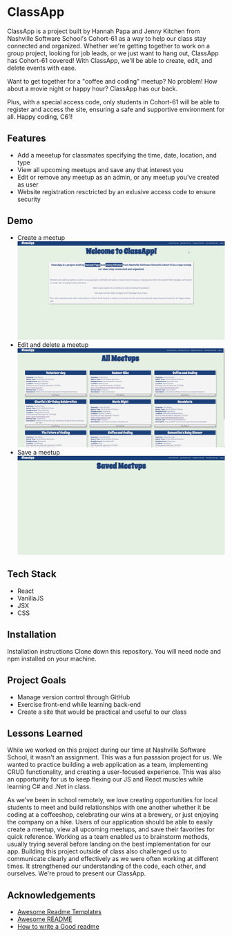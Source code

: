 # ClassApp

ClassApp is a project built by Hannah Papa and Jenny Kitchen from Nashville Software School's Cohort-61 as a way to help our class stay connected and organized.
Whether we're getting together to work on a group project, looking for job leads, or we just want to hang out, ClassApp has Cohort-61 covered! With ClassApp, we'll be able to create, edit, and delete events with ease.

Want to get together for a "coffee and coding" meetup? No problem!
How about a movie night or happy hour? ClassApp has our back.

Plus, with a special access code, only students in Cohort-61 will be able to register and access the site, ensuring a safe and supportive environment for all. Happy coding, C61! 


## Features

- Add a meeetup for classmates specifying the time, date, location, and type
- View all upcoming meetups and save any that interest you
- Edit or remove any meetup as an admin, or any meetup you've created as user
- Website registration resctricted by an exlusive access code to ensure security


## Demo
- Create a meetup
![](https://github.com/jennykayekitchen/ClassApp/blob/main/Add%20a%20meetup.gif)
- Edit and delete a meetup
![](https://github.com/jennykayekitchen/ClassApp/blob/main/Edit%20or%20Delete%20Meetup.gif)
- Save a meetup
![](https://github.com/jennykayekitchen/ClassApp/blob/main/Save%20Meetup.gif)


## Tech Stack

- React
- VanillaJS
- JSX
- CSS


## Installation

Installation instructions
Clone down this repository. You will need node and npm installed on your machine.

## Project Goals

- Manage version control through GitHub
- Exercise front-end while learning back-end
- Create a site that would be practical and useful to our class

## Lessons Learned

While we worked on this project during our time at Nashville Software School, it wasn't an assignment. This was a fun passsion project for us. We wanted to practice building a web application as a team, implementing CRUD functionality, and creating a user-focused experience. This was also an opportunity for us to keep flexing our JS and React muscles while learning C# and .Net in class.

As we've been in school remotely, we love creating opportunities for local students to meet and build relationships with one another whether it be coding at a coffeeshop, celebrating our wins at a brewery, or just enjoying the company on a hike. Users of our application should be able to easily create a meetup, view all upcoming meetups, and save their favorites for quick reference. Working as a team enabled us to brainstorm methods, usually trying several before landing on the best implementation for our app. Building this project outside of class also challenged us to communicate clearly and effectively as we were often working at different times. It strengthened our understanding of the code, each other, and ourselves. We're proud to present our ClassApp.


## Acknowledgements

 - [Awesome Readme Templates](https://awesomeopensource.com/project/elangosundar/awesome-README-templates)
 - [Awesome README](https://github.com/matiassingers/awesome-readme)
 - [How to write a Good readme](https://bulldogjob.com/news/449-how-to-write-a-good-readme-for-your-github-project)
